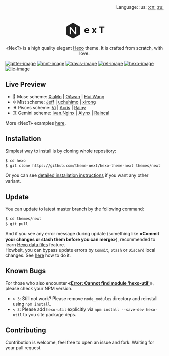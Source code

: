 <div align="right">Language: :us:
<a title="Chinese" href="docs/cn/README.md">:cn:</a>
<a title="Russian" href="docs/ru/README.md">:ru:</a></div>

# <div align="center"><a title="Go to homepage" href="https://theme-next.org"><img align="center" width="56" height="56" src="https://raw.githubusercontent.com/theme-next/hexo-theme-next/master/source/images/logo.svg?sanitize=true"></a> e x T</div>

<p align="center">«NexT» is a high quality elegant <a href="http://hexo.io">Hexo</a> theme. It is crafted from scratch, with love.</p>

[![gitter-image]][gitter-url]
[![mnt-image]][commits-url]
[![travis-image]][travis-url]
[![rel-image]][releases-url]
[![hexo-image]][hexo-url]
[![lic-image]][lic-url]

## Live Preview

* :heart_decoration: Muse scheme: [XiaMo](https://notes.wanghao.work) | [OAwan](https://oawan.me) | [Hui Wang](http://hui-wang.info)
* :six_pointed_star: Mist scheme: [Jeff](https://blog.zzbd.org) | [uchuhimo](http://uchuhimo.me) | [xirong](http://www.ixirong.com)
* :pisces: Pisces scheme: [Vi](http://notes.iissnan.com) | [Acris](https://acris.me) | [Rainy](https://rainylog.com)
* :gemini: Gemini scheme: [Ivan.Nginx](https://almostover.ru) | [Alynx](http://sh.alynx.xyz) | [Raincal](https://raincal.top)

More «NexT» examples [here](https://github.com/iissnan/hexo-theme-next/issues/119).

## Installation

Simplest way to install is by cloning whole repository:

   ```sh
   $ cd hexo
   $ git clone https://github.com/theme-next/hexo-theme-next themes/next
   ```

Or you can see [detailed installation instructions][docs-installation-url] if you want any other variant.

## Update

You can update to latest master branch by the following command:

```sh
$ cd themes/next
$ git pull
```

And if you see any error message during update (something like **«Commit your changes or stash them before you can merge»**), recommended to learn [Hexo data files][docs-data-files-url] feature.\
Howbeit, you can bypass update errors by `Commit`, `Stash` or `Discard` local changes. See [here](https://stackoverflow.com/a/15745424/5861495) how to do it.

## Known Bugs

For those who also encounter **«[Error: Cannot find module 'hexo-util'](https://github.com/iissnan/hexo-theme-next/issues/1490)»**, please check your NPM version.

* `> 3`: Still not work? Please remove `node_modules` directory and reinstall using `npm install`.
* `< 3`: Please add `hexo-util` explicitly via `npm install --save-dev hexo-util` to you site package deps.

## Contributing

Contribution is welcome, feel free to open an issue and fork. Waiting for your pull request.

[browser-image]: https://img.shields.io/badge/browser-%20chrome%20%7C%20firefox%20%7C%20opera%20%7C%20safari%20%7C%20ie%20%3E%3D%209-lightgrey.svg
[browser-url]: https://www.browserstack.com

[gitter-image]: https://badges.gitter.im/Join%20Chat.svg
[gitter-url]: https://gitter.im/theme-next

[travis-image]: https://travis-ci.org/theme-next/hexo-theme-next.svg?branch=master
[travis-url]: https://travis-ci.org/theme-next/hexo-theme-next?branch=master "Travis CI"

[hexo-image]: https://img.shields.io/badge/hexo-%3E%3D%203.0-blue.svg
[hexo-url]: http://hexo.io

[lic-image]: https://img.shields.io/badge/license-%20AGPL-blue.svg
[lic-url]: https://github.com/theme-next/hexo-theme-next/blob/master/LICENSE.md

[rel-image]: https://img.shields.io/github/release/theme-next/hexo-theme-next.svg
[mnt-image]: https://img.shields.io/maintenance/yes/2018.svg

[download-latest-url]: https://github.com/theme-next/hexo-theme-next/archive/master.zip
[releases-latest-url]: https://github.com/theme-next/hexo-theme-next/releases/latest
[releases-url]: https://github.com/theme-next/hexo-theme-next/releases
[tags-url]: https://github.com/theme-next/hexo-theme-next/tags
[commits-url]: https://github.com/theme-next/hexo-theme-next/commits/master

[docs-installation-url]: https://github.com/theme-next/hexo-theme-next/blob/master/docs/INSTALLATION.md
[docs-data-files-url]: https://github.com/theme-next/hexo-theme-next/blob/master/docs/DATA-FILES.md
